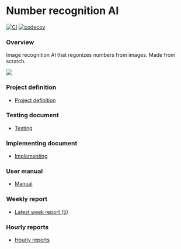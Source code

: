 # Number recognition AI
[![CI](https://github.com/A00N/NumberRecognition/actions/workflows/main.yml/badge.svg)](https://github.com/A00N/NumberRecognition/actions/workflows/main.yml) [![codecov](https://codecov.io/gh/A00N/NumberRecognition/graph/badge.svg?token=RXJIL4GAKZ)](https://codecov.io/gh/A00N/NumberRecognition)
### Overview
Image recognition AI that regonizes numbers from images.
Made from scratch.

![](https://github.com/A00N/NumberRecognition/blob/main/Documentation/Material/digitrec.gif)

### Project definition
* [Project definition](https://github.com/A00N/NumberRecognition/blob/main/Documentation/project_definition.md)
  
### Testing document
* [Testing](https://github.com/A00N/NumberRecognition/blob/main/Documentation/testing_document.md)

### Implementing document
* [Implementing](https://github.com/A00N/NumberRecognition/blob/main/Documentation/Implementation_document.md)
  
### User manual
* [Manual](https://github.com/A00N/NumberRecognition/blob/main/Documentation/User%20manual.md)

### Weekly report
* [Latest week report (5)](https://github.com/A00N/NumberRecognition/blob/main/Documentation/weekly_report7.md)
  
### Hourly reports
* [Hourly reports](https://github.com/A00N/NumberRecognition/blob/main/Documentation/hourly_report.md)
